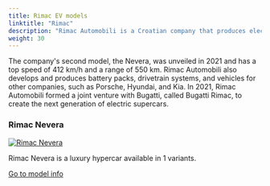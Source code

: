 ```yaml
---
title: Rimac EV models
linktitle: "Rimac"
description: "Rimac Automobili is a Croatian company that produces electric hypercars and provides technology solutions to global automotive manufacturers. The company was founded in 2009 by Mate Rimac, who converted his BMW 3 Series into an electric car and gained attention from investors and the media. Rimac Automobili's first model, the Concept One, was the world's fastest production electric car. "
weight: 30
---
```

<!-- markdownlint-disable MD033 -->
<!-- markdownlint-disable MD010 -->
The company's second model, the Nevera, was unveiled in 2021 and has a top speed of 412 km/h and a range of 550 km. Rimac Automobili also develops and produces battery packs, drivetrain systems, and vehicles for other companies, such as Porsche, Hyundai, and Kia. In 2021, Rimac Automobili formed a joint venture with Bugatti, called Bugatti Rimac, to create the next generation of electric supercars.

<div class="container p-3 mb-4 bg-body-tertiary rounded border">
<h3> Rimac Nevera</h3>
	<div class="row">
		<div class="col col-12 col-md-6">
			<a href="nevera"><img src="https://media.evkx.net/multimedia/models/rimac/nevera/nevera/main_1_st.jpg" class="img-fluid" alt="Rimac Nevera" ></a>
		</div>
		<div class="col col-12 col-md-6">
<p>
Rimac Nevera is a luxury hypercar available in 1 variants.
</p>
	<a href="nevera/" class="btn btn-outline-primary" role="button">Go to model info</a>
		</div>
	</div>
</div>
